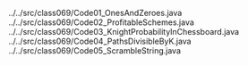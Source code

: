 ../../src/class069/Code01_OnesAndZeroes.java
../../src/class069/Code02_ProfitableSchemes.java
../../src/class069/Code03_KnightProbabilityInChessboard.java
../../src/class069/Code04_PathsDivisibleByK.java
../../src/class069/Code05_ScrambleString.java
